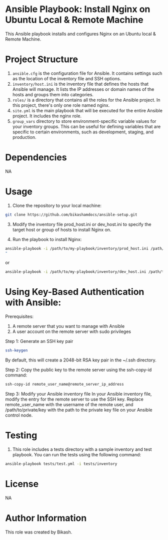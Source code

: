 # Ansible Playbook: Install Nginx on Ubuntu Local & Remote Machine
This Ansible playbook installs and configures Nginx on an Ubuntu local & Remote Machine.

# Project Structure

1. `ansible.cfg` is the configuration file for Ansible. It contains settings such as the location of the inventory file and SSH options.
2. `inventory/host.ini` is the inventory file that defines the hosts that Ansible will manage. It lists the IP addresses or domain names of the hosts and groups them into categories.
3. `roles/` is a directory that contains all the roles for the Ansible project. In this project, there's only one role named nginx.
4. `site.yml` is the main playbook that will be executed for the entire Ansible project. It includes the nginx role.
5. `group_vars` directory to store environment-specific variable values for your inventory groups. This can be useful for defining variables that are specific to certain environments, such as development, staging, and production.



# Dependencies
NA

# Usage

1. Clone the repository to your local machine:

```bash
git clone https://github.com/bikashamdocs/ansible-setup.git
```

3. Modify the inventory file prod_host.ini or dev_host.ini to specify the target host or group of hosts to install Nginx on.

4. Run the playbook to install Nginx:

```bash
ansible-playbook -i /path/to/my-playbook/inventory/prod_host.ini /path/to/my-playbook/playbook/nginx.yml --extra-vars "@/path/to/my-playbook/group_vars/your-environment/all.yml"
"
```
or

```bash
ansible-playbook -i /path/to/my-playbook/inventory/dev_host.ini /path/to/my-playbook/playbook/nginx.yml --extra-vars "@/path/to/my-playbook/group_vars/your-environment/all.yml"

```

# Using Key-Based Authentication with Ansible:

Prerequisites:
 1. A remote server that you want to manage with Ansible
 2. A user account on the remote server with sudo privileges

Step 1: Generate an SSH key pair

```bash
ssh-keygen
```
By default, this will create a 2048-bit RSA key pair in the ~/.ssh directory.

Step 2: Copy the public key to the remote server using the ssh-copy-id command:

```bash
ssh-copy-id remote_user_name@remote_server_ip_address
```
Step 3: Modify your Ansible inventory file
In your Ansible inventory file, modify the entry for the remote server to use the SSH key. Replace remote_user_name with the username of the remote user, and /path/to/private/key with the path to the private key file on your Ansible control node.


# Testing
1. This role includes a tests directory with a sample inventory and test playbook. You can run the tests using the following command:

```bash
ansible-playbook tests/test.yml -i tests/inventory
```

# License

NA


# Author Information
This role was created by Bikash.
